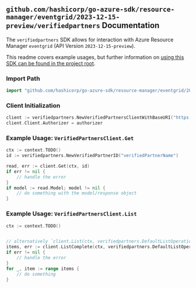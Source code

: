 
## `github.com/hashicorp/go-azure-sdk/resource-manager/eventgrid/2023-12-15-preview/verifiedpartners` Documentation

The `verifiedpartners` SDK allows for interaction with Azure Resource Manager `eventgrid` (API Version `2023-12-15-preview`).

This readme covers example usages, but further information on [using this SDK can be found in the project root](https://github.com/hashicorp/go-azure-sdk/tree/main/docs).

### Import Path

```go
import "github.com/hashicorp/go-azure-sdk/resource-manager/eventgrid/2023-12-15-preview/verifiedpartners"
```


### Client Initialization

```go
client := verifiedpartners.NewVerifiedPartnersClientWithBaseURI("https://management.azure.com")
client.Client.Authorizer = authorizer
```


### Example Usage: `VerifiedPartnersClient.Get`

```go
ctx := context.TODO()
id := verifiedpartners.NewVerifiedPartnerID("verifiedPartnerName")

read, err := client.Get(ctx, id)
if err != nil {
	// handle the error
}
if model := read.Model; model != nil {
	// do something with the model/response object
}
```


### Example Usage: `VerifiedPartnersClient.List`

```go
ctx := context.TODO()


// alternatively `client.List(ctx, verifiedpartners.DefaultListOperationOptions())` can be used to do batched pagination
items, err := client.ListComplete(ctx, verifiedpartners.DefaultListOperationOptions())
if err != nil {
	// handle the error
}
for _, item := range items {
	// do something
}
```

